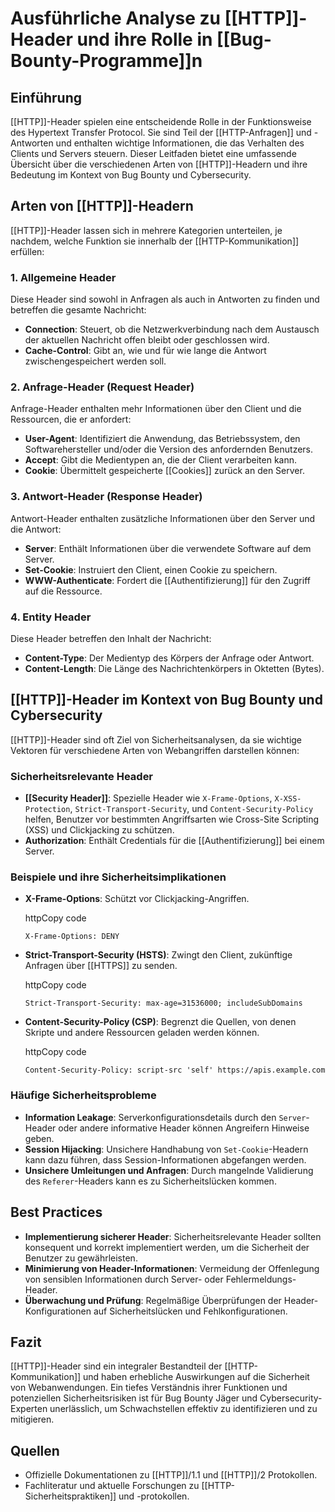 
# Ausführliche Analyse zu [[HTTP]]-Header und ihre Rolle in [[Bug-Bounty-Programme]]n

## Einführung

[[HTTP]]-Header spielen eine entscheidende Rolle in der Funktionsweise des Hypertext Transfer Protocol. Sie sind Teil der [[HTTP-Anfragen]] und -Antworten und enthalten wichtige Informationen, die das Verhalten des Clients und Servers steuern. Dieser Leitfaden bietet eine umfassende Übersicht über die verschiedenen Arten von [[HTTP]]-Headern und ihre Bedeutung im Kontext von Bug Bounty und Cybersecurity.

## Arten von [[HTTP]]-Headern

[[HTTP]]-Header lassen sich in mehrere Kategorien unterteilen, je nachdem, welche Funktion sie innerhalb der [[HTTP-Kommunikation]] erfüllen:

### 1. Allgemeine Header

Diese Header sind sowohl in Anfragen als auch in Antworten zu finden und betreffen die gesamte Nachricht:

- **Connection**: Steuert, ob die Netzwerkverbindung nach dem Austausch der aktuellen Nachricht offen bleibt oder geschlossen wird.
- **Cache-Control**: Gibt an, wie und für wie lange die Antwort zwischengespeichert werden soll.

### 2. Anfrage-Header (Request Header)

Anfrage-Header enthalten mehr Informationen über den Client und die Ressourcen, die er anfordert:

- **User-Agent**: Identifiziert die Anwendung, das Betriebssystem, den Softwarehersteller und/oder die Version des anfordernden Benutzers.
- **Accept**: Gibt die Medientypen an, die der Client verarbeiten kann.
- **Cookie**: Übermittelt gespeicherte [[Cookies]] zurück an den Server.

### 3. Antwort-Header (Response Header)

Antwort-Header enthalten zusätzliche Informationen über den Server und die Antwort:

- **Server**: Enthält Informationen über die verwendete Software auf dem Server.
- **Set-Cookie**: Instruiert den Client, einen Cookie zu speichern.
- **WWW-Authenticate**: Fordert die [[Authentifizierung]] für den Zugriff auf die Ressource.

### 4. Entity Header

Diese Header betreffen den Inhalt der Nachricht:

- **Content-Type**: Der Medientyp des Körpers der Anfrage oder Antwort.
- **Content-Length**: Die Länge des Nachrichtenkörpers in Oktetten (Bytes).

## [[HTTP]]-Header im Kontext von Bug Bounty und Cybersecurity

[[HTTP]]-Header sind oft Ziel von Sicherheitsanalysen, da sie wichtige Vektoren für verschiedene Arten von Webangriffen darstellen können:

### Sicherheitsrelevante Header

- **[[Security Header]]**: Spezielle Header wie `X-Frame-Options`, `X-XSS-Protection`, `Strict-Transport-Security`, und `Content-Security-Policy` helfen, Benutzer vor bestimmten Angriffsarten wie Cross-Site Scripting (XSS) und Clickjacking zu schützen.
- **Authorization**: Enthält Credentials für die [[Authentifizierung]] bei einem Server.

### Beispiele und ihre Sicherheitsimplikationen

- **X-Frame-Options**: Schützt vor Clickjacking-Angriffen.
    
    httpCopy code
    
    `X-Frame-Options: DENY`
    
- **Strict-Transport-Security (HSTS)**: Zwingt den Client, zukünftige Anfragen über [[HTTPS]] zu senden.
    
    httpCopy code
    
    `Strict-Transport-Security: max-age=31536000; includeSubDomains`
    
- **Content-Security-Policy (CSP)**: Begrenzt die Quellen, von denen Skripte und andere Ressourcen geladen werden können.
    
    httpCopy code
    
    `Content-Security-Policy: script-src 'self' https://apis.example.com`
    

### Häufige Sicherheitsprobleme

- **Information Leakage**: Serverkonfigurationsdetails durch den `Server`-Header oder andere informative Header können Angreifern Hinweise geben.
- **Session Hijacking**: Unsichere Handhabung von `Set-Cookie`-Headern kann dazu führen, dass Session-Informationen abgefangen werden.
- **Unsichere Umleitungen und Anfragen**: Durch mangelnde Validierung des `Referer`-Headers kann es zu Sicherheitslücken kommen.

## Best Practices

- **Implementierung sicherer Header**: Sicherheitsrelevante Header sollten konsequent und korrekt implementiert werden, um die Sicherheit der Benutzer zu gewährleisten.
- **Minimierung von Header-Informationen**: Vermeidung der Offenlegung von sensiblen Informationen durch Server- oder Fehlermeldungs-Header.
- **Überwachung und Prüfung**: Regelmäßige Überprüfungen der Header-Konfigurationen auf Sicherheitslücken und Fehlkonfigurationen.

## Fazit

[[HTTP]]-Header sind ein integraler Bestandteil der [[HTTP-Kommunikation]] und haben erhebliche Auswirkungen auf die Sicherheit von Webanwendungen. Ein tiefes Verständnis ihrer Funktionen und potenziellen Sicherheitsrisiken ist für Bug Bounty Jäger und Cybersecurity-Experten unerlässlich, um Schwachstellen effektiv zu identifizieren und zu mitigieren.

## Quellen

- Offizielle Dokumentationen zu [[HTTP]]/1.1 und [[HTTP]]/2 Protokollen.
- Fachliteratur und aktuelle Forschungen zu [[HTTP-Sicherheitspraktiken]] und -protokollen.